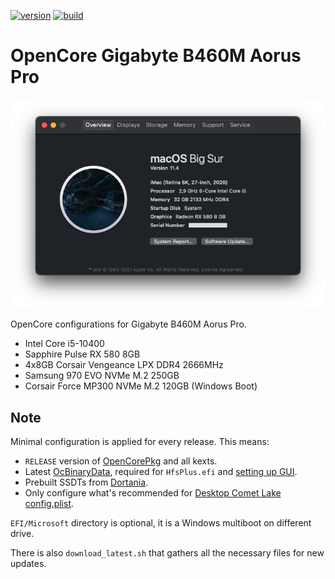 [![version](https://img.shields.io/github/release/hendraanggrian/OpenCore-Gigabyte-B460M-Aorus-Pro)](https://github.com/hendraanggrian/OpenCore-Gigabyte-B460M-Aorus-Pro/releases)
[![build](https://img.shields.io/travis/com/hendraanggrian/OpenCore-Gigabyte-B460M-Aorus-Pro)](https://www.travis-ci.com/github/hendraanggrian/OpenCore-Gigabyte-B460M-Aorus-Pro)

OpenCore Gigabyte B460M Aorus Pro
=================================

![](images/screenshot.png)

OpenCore configurations for Gigabyte B460M Aorus Pro.
* Intel Core i5-10400
* Sapphire Pulse RX 580 8GB
* 4x8GB Corsair Vengeance LPX DDR4 2666MHz
* Samsung 970 EVO NVMe M.2 250GB
* Corsair Force MP300 NVMe M.2 120GB (Windows Boot)

Note
----

Minimal configuration is applied for every release. This means:
* `RELEASE` version of [OpenCorePkg](https://github.com/acidanthera/OpenCorePkg/releases) and all kexts.
* Latest [OcBinaryData](https://github.com/acidanthera/OcBinaryData), required for `HfsPlus.efi` and [setting up GUI](https://dortania.github.io/OpenCore-Post-Install/cosmetic/gui.html#setting-up-opencores-gui).
* Prebuilt SSDTs from [Dortania](https://github.com/dortania/Getting-Started-With-ACPI/tree/master/extra-files/compiled).
* Only configure what's recommended for [Desktop Comet Lake config.plist](https://dortania.github.io/OpenCore-Install-Guide/config.plist/comet-lake.html).

`EFI/Microsoft` directory is optional, it is a Windows multiboot on different drive.

There is also `download_latest.sh` that gathers all the necessary files for new updates.